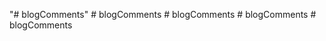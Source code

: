 "# blogComments" 
#   b l o g C o m m e n t s  
 #   b l o g C o m m e n t s  
 #   b l o g C o m m e n t s  
 #   b l o g C o m m e n t s  
 